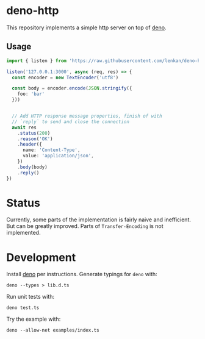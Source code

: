 # deno-http

This repository implements a simple http server on top of [deno](https://github.com/denoland/deno).

## Usage

```typescript
import { listen } from 'https://raw.githubusercontent.com/lenkan/deno-http/v0.0.2/src/http'

listen('127.0.0.1:3000', async (req, res) => {
  const encoder = new TextEncoder('utf8')

  const body = encoder.encode(JSON.stringify({
    foo: 'bar'
  }))


  // Add HTTP response message properties, finish of with
  // `reply` to send and close the connection
  await res
    .status(200)
    .reason('OK')
    .header({
      name: 'Content-Type',
      value: 'application/json',
    })
    .body(body)
    .reply()
})
```

# Status
Currently, some parts of the implementation is fairly naive and inefficient. But can be greatly improved. Parts of `Transfer-Encoding` is not implemented.

# Development

Install [deno](https://github.com/denoland/deno) per instructions. Generate typings for `deno` with:

```
deno --types > lib.d.ts
```

Run unit tests with:

```
deno test.ts
```

Try the example with:

```
deno --allow-net examples/index.ts
```
